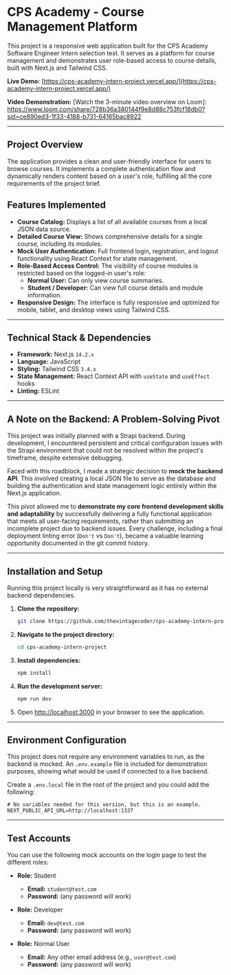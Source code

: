 # CPS Academy - Course Management Platform

This project is a responsive web application built for the CPS Academy Software Engineer Intern selection test. It serves as a platform for course management and demonstrates user role-based access to course details, built with Next.js and Tailwind CSS.

**Live Demo:** [https://cps-academy-intern-project.vercel.app/](https://cps-academy-intern-project.vercel.app/)

**Video Demonstration:** [Watch the 3-minute video overview on Loom]: https://www.loom.com/share/728b36a380144f9e8d88c753fcf18db0?sid=ce890ed3-1f33-4188-b731-64165bac8922

---

## Project Overview

The application provides a clean and user-friendly interface for users to browse courses. It implements a complete authentication flow and dynamically renders content based on a user's role, fulfilling all the core requirements of the project brief.

## Features Implemented

*   **Course Catalog:** Displays a list of all available courses from a local JSON data source.
*   **Detailed Course View:** Shows comprehensive details for a single course, including its modules.
*   **Mock User Authentication:** Full frontend login, registration, and logout functionality using React Context for state management.
*   **Role-Based Access Control:** The visibility of course modules is restricted based on the logged-in user's role:
    *   **Normal User:** Can only view course summaries.
    *   **Student / Developer:** Can view full course details and module information.
*   **Responsive Design:** The interface is fully responsive and optimized for mobile, tablet, and desktop views using Tailwind CSS.

---

## Technical Stack & Dependencies

*   **Framework:** Next.js `14.2.x` 
*   **Language:** JavaScript
*   **Styling:** Tailwind CSS `3.4.x`
*   **State Management:** React Context API with `useState` and `useEffect` hooks
*   **Linting:** ESLint

---

## A Note on the Backend: A Problem-Solving Pivot

This project was initially planned with a Strapi backend. During development, I encountered persistent and critical configuration issues with the Strapi environment that could not be resolved within the project's timeframe, despite extensive debugging.

Faced with this roadblock, I made a strategic decision to **mock the backend API**. This involved creating a local JSON file to serve as the database and building the authentication and state management logic entirely within the Next.js application.

This pivot allowed me to **demonstrate my core frontend development skills and adaptability** by successfully delivering a fully functional application that meets all user-facing requirements, rather than submitting an incomplete project due to backend issues. Every challenge, including a final deployment linting error (`Don't` vs `Don't`), became a valuable learning opportunity documented in the git commit history.

---

## Installation and Setup

Running this project locally is very straightforward as it has no external backend dependencies.

1.  **Clone the repository:**
    ```bash
    git clone https://github.com/thevintagecoder/cps-academy-intern-project.git
    ```

2.  **Navigate to the project directory:**
    ```bash
    cd cps-academy-intern-project
    ```

3.  **Install dependencies:**
    ```bash
    npm install
    ```

4.  **Run the development server:**
    ```bash
    npm run dev
    ```

5.  Open [http://localhost:3000](http://localhost:3000) in your browser to see the application.

---

## Environment Configuration

This project does not require any environment variables to run, as the backend is mocked. An `.env.example` file is included for demonstration purposes, showing what would be used if connected to a live backend.

Create a `.env.local` file in the root of the project and you could add the following:

```
# No variables needed for this version, but this is an example.
NEXT_PUBLIC_API_URL=http://localhost:1337
```

---

## Test Accounts

You can use the following mock accounts on the login page to test the different roles:

*   **Role:** Student
    *   **Email:** `student@test.com`
    *   **Password:** (any password will work)

*   **Role:** Developer
    *   **Email:** `dev@test.com`
    *   **Password:** (any password will work)

*   **Role:** Normal User
    *   **Email:** Any other email address (e.g., `user@test.com`)
    *   **Password:** (any password will work)
